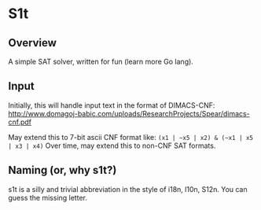 # S1t

## Overview

A simple SAT solver, written for fun (learn more Go lang).

## Input

Initially, this will handle input text in the format of DIMACS-CNF:
<http://www.domagoj-babic.com/uploads/ResearchProjects/Spear/dimacs-cnf.pdf>

May extend this to 7-bit ascii CNF format like:
`(x1 | ~x5 | x2) & (~x1 | x5 | x3 | x4)`
Over time, may extend this to non-CNF SAT formats.

## Naming (or, why s1t?)

s1t is a silly and trivial abbreviation in the style of i18n, l10n, S12n.
You can guess the missing letter.
